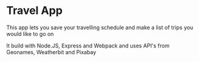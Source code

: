 # Travel App

This app lets you save your travelling schedule and make a list of trips you would like to go on

It build with Node.JS, Express and Webpack and uses API's from Geonames, Weatherbit and Pixabay

